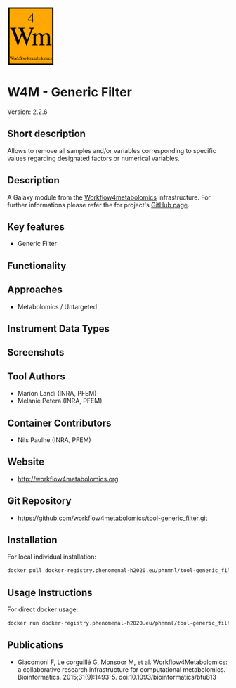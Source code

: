 <!-- Guidance: see https://github.com/phnmnl/phenomenal-h2020/wiki/The-Guideline-for-Container-GitHub-Respository-README.md-Creation -->

![Logo](w4m.png)

# W4M - Generic Filter
Version: 2.2.6

## Short description

<!-- 
This should only be 20 to 40 words, hopefully a single sentence.
-->

Allows to remove all samples and/or variables corresponding to specific values regarding designated factors or numerical variables.

## Description

A Galaxy module from the [Workflow4metabolomics](http://workflow4metabolomics.org) infrastructure. 
For further informations please refer the for project's [GitHub page](https://github.com/workflow4metabolomics/tool-generic_filter). 

## Key features

- Generic Filter

## Functionality


## Approaches

- Metabolomics / Untargeted
  
## Instrument Data Types

## Screenshots

## Tool Authors

- Marion Landi (INRA, PFEM)
- Melanie Petera (INRA, PFEM)

## Container Contributors

- Nils Paulhe (INRA, PFEM)

## Website

- http://workflow4metabolomics.org

## Git Repository

- https://github.com/workflow4metabolomics/tool-generic_filter.git

## Installation 

For local individual installation:

```bash
docker pull docker-registry.phenomenal-h2020.eu/phnmnl/tool-generic_filter
```

## Usage Instructions

For direct docker usage:

```bash
docker run docker-registry.phenomenal-h2020.eu/phnmnl/tool-generic_filter ...
```

## Publications

<!-- Guidance:
Use AMA style publications as a list (you can export AMA from PubMed, on the Formats: Citation link when looking at the entry).
IMPORTANT: Publications section must be placed at the end and cannot be emptied!
-->

- Giacomoni F, Le corguillé G, Monsoor M, et al. Workflow4Metabolomics: a collaborative research infrastructure for computational metabolomics. Bioinformatics. 2015;31(9):1493-5. doi:10.1093/bioinformatics/btu813

<!-- 
Template used: https://github.com/phnmnl/container-rnmr/blob/master/README.md
Tool used for AMA citation formatting: https://mickschroeder.com/citation/?
--->